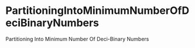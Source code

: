 # PartitioningIntoMinimumNumberOfDeciBinaryNumbers
Partitioning Into Minimum Number Of Deci-Binary Numbers
